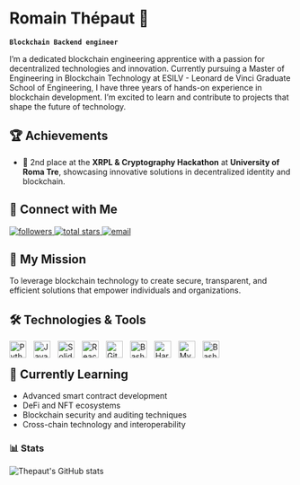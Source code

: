 # Romain Thépaut 🦉
**`Blockchain Backend engineer`**

I’m a dedicated blockchain engineering apprentice with a passion for decentralized technologies and innovation. Currently pursuing a Master of Engineering in Blockchain Technology at ESILV - Leonard de Vinci Graduate School of Engineering, I have three years of hands-on experience in blockchain development. I’m excited to learn and contribute to projects that shape the future of technology.

## 🏆 Achievements  
- 🥈 2nd place at the **XRPL & Cryptography Hackathon** at **University of Roma Tre**, showcasing innovative solutions in decentralized identity and blockchain. 

## 📱 Connect with Me
<p align="left">
<a href="https://github.com/yourusername?tab=followers">
        <img alt="followers" title="Follow me on GitHub" src="https://custom-icon-badges.demolab.com/github/followers/RomThpt?color=236ad3&labelColor=1155ba&style=for-the-badge&logo=person-add&label=Follow&logoColor=white"/>
    </a>
    <a href="https://github.com/RomThpt?tab=repositories&sort=stargazers">
        <img alt="total stars" title="Total stars on GitHub" src="https://custom-icon-badges.demolab.com/github/stars/RomThpt?color=55960c&style=for-the-badge&labelColor=488207&logo=star"/>
    </a>
    <a href="mailto:rothnic8@gmail.com">
        <img alt="email" title="Send me an email" src="https://img.shields.io/badge/Email-me-red?style=for-the-badge&logo=gmail&logoColor=white"/>
    </a>
</p>

## 🌟 My Mission

To leverage blockchain technology to create secure, transparent, and efficient solutions that empower individuals and organizations.

## 🛠️ Technologies & Tools

<img align="left" alt="Python" width="30px" style="padding-right:10px;" src="https://cdn.jsdelivr.net/gh/devicons/devicon/icons/python/python-plain.svg"/>
<img align="left" alt="JavaScript" width="30px" style="padding-right:10px;" src="https://cdn.jsdelivr.net/gh/devicons/devicon/icons/javascript/javascript-plain.svg" />
<img align="left" alt="Solidity" width="30px" style="padding-right:10px;" src="https://cdn.jsdelivr.net/gh/devicons/devicon/icons/solidity/solidity-plain.svg" />
<img align="left" alt="React" width="30px" style="padding-right:10px;" src="https://cdn.jsdelivr.net/gh/devicons/devicon/icons/react/react-original.svg" />
<img align="left" alt="Git" width="30px" style="padding-right:10px;" src="https://cdn.jsdelivr.net/gh/devicons/devicon/icons/git/git-original.svg" />
<img align="left" alt="Bash" width="30px" style="padding-right:10px;" src="https://cdn.jsdelivr.net/gh/devicons/devicon/icons/go/go-original-wordmark.svg" />
<img align="left" alt="Hardhat" width="30px" style="padding-right:10px;" src="https://cdn.jsdelivr.net/gh/devicons/devicon/icons/hardhat/hardhat-original.svg" />
<img align="left" alt="MySQL" width="30px" style="padding-right:10px;" src="https://cdn.jsdelivr.net/gh/devicons/devicon/icons/mysql/mysql-original.svg" />
<img align="left" alt="Bash" width="30px" style="padding-right:10px;" src="https://cdn.jsdelivr.net/gh/devicons/devicon/icons/bash/bash-original.svg" />
<br />


## 🌱 Currently Learning

- Advanced smart contract development
-	DeFi and NFT ecosystems
- Blockchain security and auditing techniques
-	Cross-chain technology and interoperability


### 📊 Stats

![Thepaut's GitHub stats](https://github-readme-stats.vercel.app/api?username=RomThpt&show_icons=true&theme=gruvbox)
